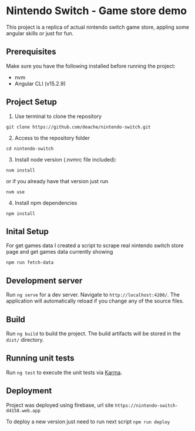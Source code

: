 # Nintendo Switch - Game store demo

This project is a replica of actual nintendo switch game store, appling some angular skills or just for fun.

## Prerequisites

Make sure you have the following installed before running the project:

- nvm
- Angular CLI (v15.2.9)

## Project Setup

1. Use terminal to clone the repository

```shell
git clone https://github.com/deache/nintendo-switch.git
```

2. Access to the repository folder

```shell
cd nintendo-switch
```

3. Install node version (.nvmrc file included):

```shell
nvm install
```

or if you already have that version just run

```shell
nvm use
```

4. Install npm dependencies

```shell
npm install
```

## Inital Setup

For get games data I created a script to scrape real nintendo switch store page and get games data currently showing

```shell
npm run fetch-data
```

## Development server

Run `ng serve` for a dev server. Navigate to `http://localhost:4200/`. The application will automatically reload if you change any of the source files.

## Build

Run `ng build` to build the project. The build artifacts will be stored in the `dist/` directory.

## Running unit tests

Run `ng test` to execute the unit tests via [Karma](https://karma-runner.github.io).

## Deployment

Project was deployed using firebase, url site `https://nintendo-switch-d4158.web.app`

To deploy a new version just need to run next script `npm run deploy`
